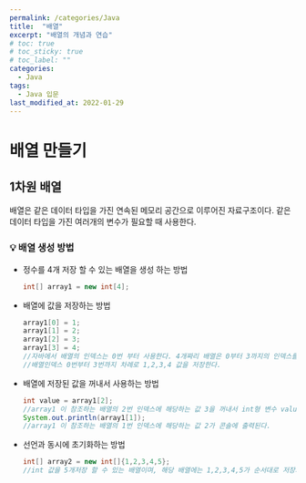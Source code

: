 ```yaml
---
permalink: /categories/Java
title:  "배열"
excerpt: "배열의 개념과 연습"
# toc: true
# toc_sticky: true
# toc_label: ""
categories:
  - Java
tags:
  - Java 입문
last_modified_at: 2022-01-29
---
```



# 배열 만들기

## 1차원 배열
배열은 같은 데이터 타입을 가진 연속된 메모리 공간으로 이루어진 자료구조이다.
같은 데이터 타입을 가진 여러개의 변수가 필요할 때 사용한다.

### 💡 배열 생성 방법
- 정수를 4개 저장 할 수 있는 배열을 생성 하는 방법
    ```java
    int[] array1 = new int[4];
    ```
- 배열에 값을 저장하는 방법
    ```java
    array1[0] = 1;
    array1[1] = 2;
    array1[2] = 3;
    array1[3] = 4;
    //자바에서 배열의 인덱스는 0번 부터 사용한다. 4개짜리 배열은 0부터 3까지의 인덱스를 가지게 된다.
    //배열인덱스 0번부터 3번까지 차례로 1,2,3,4 값을 저장한다. 
    ```
- 배열에 저장된 값을 꺼내서 사용하는 방법
    ```java
    int value = array1[2]; 
    //array1 이 참조하는 배열의 2번 인덱스에 해당하는 값 3을 꺼내서 int형 변수 value에 담는다. 
    System.out.println(array1[1]); 
    //array1 이 참조하는 배열의 1번 인덱스에 해당하는 값 2가 콘솔에 출력된다. 
    ```
- 선언과 동시에 초기화하는 방법
    ```java
    int[] array2 = new int[]{1,2,3,4,5};
    //int 값을 5개저장 할 수 있는 배열이며, 해당 배열에는 1,2,3,4,5가 순서대로 저장되게 된다.
    ```
